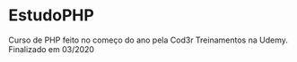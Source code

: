 # EstudoPHP
Curso de PHP feito no começo do ano pela Cod3r Treinamentos na Udemy.
Finalizado em 03/2020
